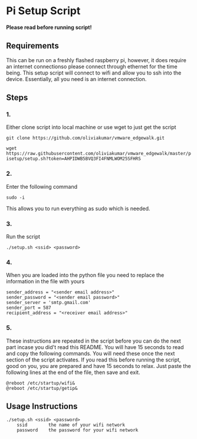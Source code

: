 # Pi Setup Script

**Please read before running script!**

## Requirements
This can be run on a freshly flashed raspberry pi, however, it does require an internet connectionso please connect through ethernet for the time being. This setup script will connect to wifi and allow you to ssh into the device. Essentially, all you need is an internet connection.

## Steps
### 1.
Either clone script into local machine or use wget to just get the script

```git clone https://github.com/oliviakumar/vmware_edgewalk.git```

```wget https://raw.githubusercontent.com/oliviakumar/vmware_edgewalk/master/pisetup/setup.sh?token=AHPIDWB5BVQ3FI4FNMLWOM25SFHRS```

### 2.
Enter the following command

```sudo -i```

This allows you to run everything as sudo which is needed.

### 3.
Run the script

```./setup.sh <ssid> <password>```

### 4.
When you are loaded into the python file you need to replace the information in the file with yours
```
sender_address = "<sender email address>"
sender_password = "<sender email password>"
sender_server = 'smtp.gmail.com'
sender_port = 587
recipient_address = "<receiver email address>"
```
### 5.
These instructions are repeated in the script before you can do the next part incase you did't read this README. You will have 15 seconds to read and copy the following commands. You will need these once the next section of the script activates. If you read this before running the script, good on you, you are prepared and have 15 seconds to relax. Just paste the following lines at the end of the file, then save and exit.
```
@reboot /etc/startup/wifi&
@reboot /etc/startup/getip&
```

## Usage Instructions
```
./setup.sh <ssid> <password>
    ssid        the name of your wifi network
    password    the password for your wifi network
